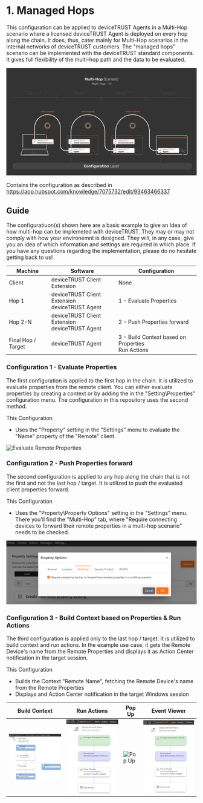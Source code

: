 # 1. Managed Hops
This configuration can be applied to deviceTRUST Agents in a Multi-Hop scenario where a licensed deviceTRUST Agent is deployed on every hop along the chain. It does, thus, cater mainly for Multi-Hop scenarios in the internal networks of deviceTRUST customers. The "managed hops" scenario can be implemented with the deviceTRUST standard components. It gives full flexibility of the multi-hop path and the data to be evaluated.

![1 - Managed Hops](../../_assets/images/multi-hop/1-ManagedHops/01_Architecture.png)

Contains the configuration as described in https://app.hubspot.com/knowledge/7075732/edit/93463466337

## Guide
The configuratiuon(s) shown here are a basic example to give an Idea of how multi-hop can be implemeted with deviceTRUST. They may or may not comply with how your environemnt is designed. They will, in any case, give you an idea of which information and settings are required in which place. If you have any questions regarding the implementation, please do no hesitate getting back to us!

| Machine            | Software                                            | Configuration                                          |
|--------------------|-----------------------------------------------------|--------------------------------------------------------|
| Client             | deviceTRUST Client Extension                        | None                                                   |
| Hop 1              | deviceTRUST Client Extension <br> deviceTRUST Agent | 1 - Evaluate Properties                                |
| Hop 2-N            | deviceTRUST Client Extension <br> deviceTRUST Agent | 2 - Push Properties forward                            |
| Final Hop / Target | deviceTRUST Agent                                   | 3 - Build Context based on Properties <br> Run Actions |

### Configuration 1 - Evaluate Properties
The first configuration is applied to the first hop in the chain. It is utilized to evaluate properties from the remote client. You can either evaluate properties by creating a context or by adding the in the "Setting\Properties" configuration menu. The configuration in this repository uses the second method.

This Configuration
- Uses the "Property" setting in the "Settings" menu to evaluate the "Name" property of the "Remote" client.

![Evaluate Remote Properties](../../_assets/images/multi-hop/1-ManagedHops/02_EvaluateRemotePropertiess.png)

### Configuration 2 - Push Properties forward
The second configuration is applied to any hop along the chain that is not the first and not the last hop / target. It is utilized to push the evaluated client properties forward.

This Configuration
- Uses the "Property\Property Options" setting in the "Settings" menu. There you'll find the "Multi-Hop" tab, where "Require connecting devices to forward their remote properties in a multi-hop scenario" needs to be checked.

![Forward Properties](../../_assets/images/multi-hop/1-ManagedHops/03_ForwardProperties.png)
### Configuration 3 - Build Context based on Properties & Run Actions

The third configuration is applied only to the last hop / target. It is utilized to build context and run actions. In the example use case, it gets the Remote Device's name from the Remote Properties and displays it as Action Center notification in the target session.

This Configuration
- Builds the Context "Remote Name", fetching the Remote Device's name from the Remote Properties
- Displays and Action Center notification in the target Windows session


| Build Context | Run Actions | Pop Up | Event Viewer |
|---------------|-------------|--------|--------------|
|<img src="../../_assets/images/multi-hop/1-ManagedHops/04_Context.png" alt="Built Context" title="Built Context" width="300"> | <img src="../../_assets/images/multi-hop/1-ManagedHops/05_Action.png" alt="Run Actions" title="Run Actions" width="300"> | <img src="../../_assets/images/multi-hop/1-ManagedHops/06PopUp.png" alt="Pop Up" title="Pop Up" width="300"> | <img src="../../_assets/images/multi-hop/1-ManagedHops/07_EventViewer.png" alt="Event Viewer" title="Event Viewer" width="300"> |